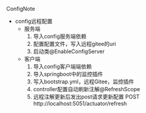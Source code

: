 ConfigNote

* config远程配置
  * 服务端
    1. 导入config服务端依赖
    2. 配置配置文件，写入远程gitee的uri
    3. 启动类@EnableConfigServer
  * 客户端
    1. 导入config客户端端依赖
    2. 导入springboot中的监控插件
    3. 写入bootstrap.yml，远程Gitee，监控插件
    4. controller配置自动刷新注解@RefreshScope
    5. 远程注解更新后发出post请求更新配置 POST http://localhost:5051/actuator/refresh